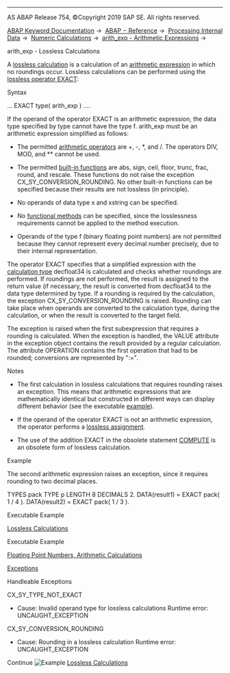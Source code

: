   

* * *

AS ABAP Release 754, ©Copyright 2019 SAP SE. All rights reserved.

[ABAP Keyword Documentation](javascript:call_link\('abenabap.htm'\)) →  [ABAP − Reference](javascript:call_link\('abenabap_reference.htm'\)) →  [Processing Internal Data](javascript:call_link\('abenabap_data_working.htm'\)) →  [Numeric Calculations](javascript:call_link\('abencompute_expressions.htm'\)) →  [arith\_exp - Arithmetic Expressions](javascript:call_link\('abapcompute_arith.htm'\)) → 

arith\_exp - Lossless Calculations

A [lossless calculation](javascript:call_link\('abenlossless_calculation_glosry.htm'\) "Glossary Entry") is a calculation of an [arithmetic expression](javascript:call_link\('abenarithmetic_expression_glosry.htm'\) "Glossary Entry") in which no roundings occur. Lossless calculations can be performed using the [lossless operator EXACT](javascript:call_link\('abenconstructor_expression_exact.htm'\)):

Syntax

... EXACT type( arith\_exp ) ....

If the operand of the operator EXACT is an arithmetic expression, the data type specified by type cannot have the type f. arith\_exp must be an arithmetic expression simplified as follows:

-   The permitted [arithmetic operators](javascript:call_link\('abenarithmetic_operator_glosry.htm'\) "Glossary Entry") are +, \-, \*, and /. The operators DIV, MOD, and \*\* cannot be used.

-   The permitted [built-in functions](javascript:call_link\('abenpredefined_function_glosry.htm'\) "Glossary Entry") are abs, sign, ceil, floor, trunc, frac, round, and rescale. These functions do not raise the exception CX\_SY\_CONVERSION\_ROUNDING. No other built-in functions can be specified because their results are not lossless (in principle).

-   No operands of data type x and xstring can be specified.

-   No [functional methods](javascript:call_link\('abenfunctional_method_glosry.htm'\) "Glossary Entry") can be specified, since the losslessness requirements cannot be applied to the method execution.

-   Operands of the type f (binary floating point numbers) are not permitted because they cannot represent every decimal number precisely, due to their internal representation.

The operator EXACT specifies that a simplified expression with the [calculation type](javascript:call_link\('abencalculation_type_glosry.htm'\) "Glossary Entry") decfloat34 is calculated and checks whether roundings are performed. If roundings are not performed, the result is assigned to the return value (if necessary, the result is converted from decfloat34 to the data type determined by type. If a rounding is required by the calculation, the exception CX\_SY\_CONVERSION\_ROUNDING is raised. Rounding can take place when operands are converted to the calculation type, during the calculation, or when the result is converted to the target field.

The exception is raised when the first subexpression that requires a rounding is calculated. When the exception is handled, the VALUE attribute in the exception object contains the result provided by a regular calculation. The attribute OPERATION contains the first operation that had to be rounded; conversions are represented by ":=".

Notes

-   The first calculation in lossless calculations that requires rounding raises an exception. This means that arithmetic expressions that are mathematically identical but constructed in different ways can display different behavior (see the executable [example](javascript:call_link\('abencompute_exact_abexa.htm'\))).

-   If the operand of the operator EXACT is not an arithmetic expression, the operator performs a [lossless assignment](javascript:call_link\('abenlossless_assignment_glosry.htm'\) "Glossary Entry").

-   The use of the addition EXACT in the obsolete statement [COMPUTE](javascript:call_link\('abapcompute.htm'\)) is an obsolete form of lossless calculation.
    

Example

The second arithmetic expression raises an exception, since it requires rounding to two decimal places.

TYPES pack TYPE p LENGTH 8 DECIMALS 2.
DATA(result1) = EXACT pack( 1 / 4 ).
DATA(result2) = EXACT pack( 1 / 3 ).

Executable Example

[Lossless Calculations](javascript:call_link\('abencompute_exact_abexa.htm'\))

Executable Example

[Floating Point Numbers, Arithmetic Calculations](javascript:call_link\('abenfloating_point_numbers_abexa.htm'\))

[Exceptions](javascript:call_link\('abenabap_language_exceptions.htm'\))

Handleable Exceptions

CX\_SY\_TYPE\_NOT\_EXACT

-   Cause: Invalid operand type for lossless calculations
    Runtime error: UNCAUGHT\_EXCEPTION
    

CX\_SY\_CONVERSION\_ROUNDING

-   Cause: Rounding in a lossless calculation
    Runtime error: UNCAUGHT\_EXCEPTION
    

Continue
![Example](exa.gif "Example") [Lossless Calculations](javascript:call_link\('abencompute_exact_abexa.htm'\))